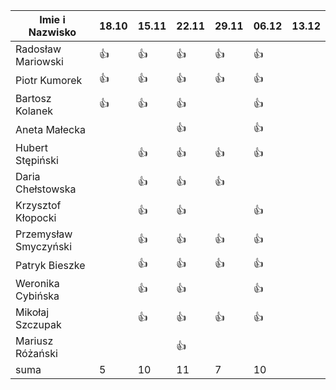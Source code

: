 Imie i Nazwisko  | 18.10 | 15.11 |22.11| 29.11 | 06.12 | 13.12 |
---------------- | ----- | ----- |-----| ----- | ----- | ----- |
Radosław Mariowski | :+1: | :+1: |:+1:| :+1:| :+1: | |
Piotr Kumorek	 | :+1:	| :+1: | :+1: | :+1: | :+1: | |
Bartosz Kolanek	 | :+1:	| :+1: |:+1:| | :+1: | |
Aneta Małecka	 | 	|  |:+1:| | :+1: | |
Hubert Stępiński |      |:+1:| :+1:|:+1:|:+1:  | | 
Daria Chełstowska |        | :+1: |:+1:| :+1: | | |
Krzysztof Kłopocki |      | :+1: | :+1: | | :+1: | |
Przemysław Smyczyński |      | :+1: |:+1:| :+1: | :+1: | |
Patryk Bieszke |      | :+1: |:+1:| :+1: | :+1: | |
Weronika Cybińska |     | :+1: | :+1: | | :+1: | |
Mikołaj Szczupak  |     | :+1: | :+1: | :+1: | :+1: | |
Mariusz Różański |     |      | :+1: |  | | |
suma             | 5   | 10 | 11 | 7 | 10 | |

